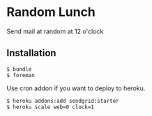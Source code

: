 # Random Lunch

Send mail at random at 12 o'clock

## Installation

    $ bundle
    $ foreman

Use cron addon if you want to deploy to heroku.

    $ heroku addons:add sendgrid:starter
    $ heroku scale web=0 clock=1
